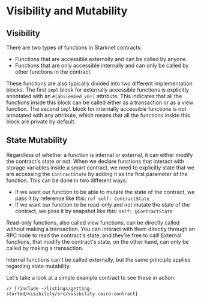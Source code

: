 # Visibility and Mutability

## Visibility

There are two types of functions in Starknet contracts:

- Functions that are accessible externally and can be called by anyone.
- Functions that are only accessible internally and can only be called by other functions in the contract.

These functions are also typically divided into two different implementation blocks. The first `impl` block for externally accessible functions is explicitly annotated with an `#[abi(embed_v0)]` attribute. This indicates that all the functions inside this block can be called either as a transaction or as a view function. The second `impl` block for internally accessible functions is not annotated with any attribute, which means that all the functions inside this block are private by default.

## State Mutability

Regardless of whether a function is internal or external, it can either modify the contract's state or not. When we declare functions that interact with storage variables inside a smart contract,
we need to explicitly state that we are accessing the `ContractState` by adding it as the first parameter of the function. This can be done in two different ways:

- If we want our function to be able to mutate the state of the contract, we pass it by reference like this: `ref self: ContractState`
- If we want our function to be read-only and not mutate the state of the contract, we pass it by snapshot like this: `self: @ContractState`

Read-only functions, also called view functions, can be directly called without making a transaction. You can interact with them directly through an RPC node to read the contract's state, and they're free to call!
External functions, that modify the contract's state, on the other hand, can only be called by making a transaction.

Internal functions can't be called externally, but the same principle applies regarding state mutability.

Let's take a look at a simple example contract to see these in action:

```cairo
// [!include ~/listings/getting-started/visibility/src/visibility.cairo:contract]
```
